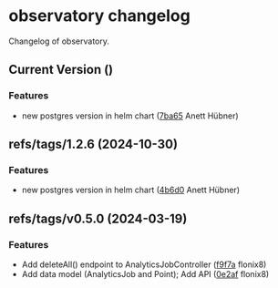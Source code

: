 # observatory changelog

Changelog of observatory.

## Current Version ()

### Features

-  new postgres version in helm chart ([7ba65](https://github.com/starwit/observatory/commit/7ba650008408dcf) Anett Hübner)  

## refs/tags/1.2.6 (2024-10-30)

### Features

-  new postgres version in helm chart ([4b6d0](https://github.com/starwit/observatory/commit/4b6d0e5c72dc6ad) Anett Hübner)  

## refs/tags/v0.5.0 (2024-03-19)

### Features

-  Add deleteAll() endpoint to AnalyticsJobController ([f9f7a](https://github.com/starwit/observatory/commit/f9f7a04f465aca7) flonix8)  
-  Add data model (AnalyticsJob and Point); Add API ([0e2af](https://github.com/starwit/observatory/commit/0e2af1c6496a57c) flonix8)  


